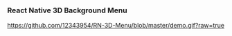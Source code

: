  ### React Native 3D Background Menu ###

https://github.com/12343954/RN-3D-Menu/blob/master/demo.gif?raw=true

